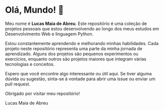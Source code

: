 # Olá, Mundo! 👋

Meu nome é **Lucas Maia de Abreu**. Este repositório é uma coleção de projetos pessoais que estou desenvolvendo ao longo dos meus estudos em Desenvolvimento Web e linguagem Python.

Estou constantemente aprendendo e melhorando minhas habilidades. Cada projeto neste repositório representa uma parte da minha jornada de aprendizado. Alguns dos projetos são pequenos experimentos ou exercícios, enquanto outros são projetos maiores que integram várias tecnologias e conceitos.

Espero que você encontre algo interessante ou útil aqui. Se tiver alguma dúvida ou sugestão, sinta-se à vontade para abrir uma issue ou enviar um pull request.

Obrigado por visitar meu repositório!

Lucas Maia de Abreu

